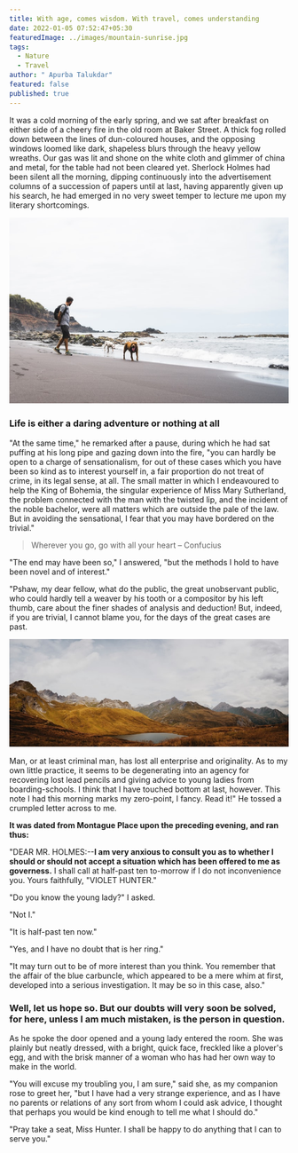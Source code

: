 ```yaml
---
title: With age, comes wisdom. With travel, comes understanding
date: 2022-01-05 07:52:47+05:30
featuredImage: ../images/mountain-sunrise.jpg
tags:
  - Nature
  - Travel
author: " Apurba Talukdar"
featured: false
published: true
---
```


It was a cold morning of the early spring, and we sat after breakfast on either side of a cheery fire in the old room at Baker Street. A thick fog rolled down between the lines of dun-coloured houses, and the opposing windows loomed like dark, shapeless blurs through the heavy yellow wreaths. Our gas was lit and shone on the white cloth and glimmer of china and metal, for the table had not been cleared yet. Sherlock Holmes had been silent all the morning, dipping continuously into the advertisement columns of a succession of papers until at last, having apparently given up his search, he had emerged in no very sweet temper to lecture me upon my literary shortcomings.

![Photo by Jorge Fernández / Unsplash](../images/man-walking-with-dog.jpg)

### Life is either a daring adventure or nothing at all

"At the same time," he remarked after a pause, during which he had sat puffing at his long pipe and gazing down into the fire, "you can hardly be open to a charge of sensationalism, for out of these cases which you have been so kind as to interest yourself in, a fair proportion do not treat of crime, in its legal sense, at all. The small matter in which I endeavoured to help the King of Bohemia, the singular experience of Miss Mary Sutherland, the problem connected with the man with the twisted lip, and the incident of the noble bachelor, were all matters which are outside the pale of the law. But in avoiding the sensational, I fear that you may have bordered on the trivial."

> Wherever you go, go with all your heart – Confucius

"The end may have been so," I answered, "but the methods I hold to have been novel and of interest."

"Pshaw, my dear fellow, what do the public, the great unobservant public, who could hardly tell a weaver by his tooth or a compositor by his left thumb, care about the finer shades of analysis and deduction! But, indeed, if you are trivial, I cannot blame you, for the days of the great cases are past.

![Photo by Baptist Standaert / Unsplash](../images/mountain-range.jpg)

Man, or at least criminal man, has lost all enterprise and originality. As to my own little practice, it seems to be degenerating into an agency for recovering lost lead pencils and giving advice to young ladies from boarding-schools. I think that I have touched bottom at last, however. This note I had this morning marks my zero-point, I fancy. Read it!" He tossed a crumpled letter across to me.

**It was dated from Montague Place upon the preceding evening, and ran thus:**

"DEAR MR. HOLMES:--**I am very anxious to consult you as to whether I should or should not accept a situation which has been offered to me as governess.** I shall call at half-past ten to-morrow if I do not inconvenience you. Yours faithfully, "VIOLET HUNTER."

"Do you know the young lady?" I asked.

"Not I."

"It is half-past ten now."

"Yes, and I have no doubt that is her ring."

"It may turn out to be of more interest than you think. You remember that the affair of the blue carbuncle, which appeared to be a mere whim at first, developed into a serious investigation. It may be so in this case, also."

### Well, let us hope so. But our doubts will very soon be solved, for here, unless I am much mistaken, is the person in question.

As he spoke the door opened and a young lady entered the room. She was plainly but neatly dressed, with a bright, quick face, freckled like a plover's egg, and with the brisk manner of a woman who has had her own way to make in the world.

"You will excuse my troubling you, I am sure," said she, as my companion rose to greet her, "but I have had a very strange experience, and as I have no parents or relations of any sort from whom I could ask advice, I thought that perhaps you would be kind enough to tell me what I should do."

"Pray take a seat, Miss Hunter. I shall be happy to do anything that I can to serve you."

<!--EndFragment-->
